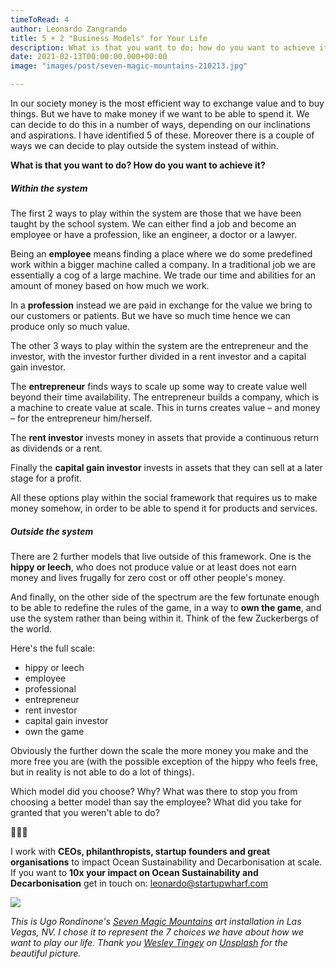 ```yaml
---
timeToRead: 4
author: Leonardo Zangrando
title: 5 + 2 "Business Models" for Your Life
description: What is that you want to do; how do you want to achieve it. You have 7 choices...
date: 2021-02-13T00:00:00.000+00:00
image: "images/post/seven-magic-mountains-210213.jpg"

---
```

In our society money is the most efficient way to exchange value and to buy things. But we have to make money if we want to be able to spend it. We can decide to do this in a number of ways, depending on our inclinations and aspirations. I have identified 5 of these. Moreover there is a couple of ways we can decide to play outside the system instead of within.

**What is that you want to do? How do you want to achieve it?**

##### Within the system

The first 2 ways to play within the system are those that we have been taught by the school system. We can either find a job and become an employee or have a profession, like an engineer, a doctor or a lawyer.

Being an **employee** means finding a place where we do some predefined work within a bigger machine called a company. In a traditional job we are essentially a cog of a large machine. We trade our time and abilities for an amount of money based on how much we work.

In a **profession** instead we are paid in exchange for the value we bring to our customers or patients. But we have so much time hence we can produce only so much value.

The other 3 ways to play within the system are the entrepreneur and the investor, with the investor further divided in a rent investor and a capital gain investor.

The **entrepreneur** finds ways to scale up some way to create value well beyond their time availability. The entrepreneur builds a company, which is a machine to create value at scale. This in turns creates value – and money – for the entrepreneur him/herself.

The **rent investor** invests money in assets that provide a continuous return as dividends or a rent.

Finally the **capital gain investor** invests in assets that they can sell at a later stage for a profit.

All these options play within the social framework that requires us to make money somehow, in order to be able to spend it for products and services.

##### Outside the system

There are 2 further models that live outside of this framework. One is the **hippy or leech**, who does not produce value or at least does not earn money and lives frugally for zero cost or off other people's money.

And finally, on the other side of the spectrum are the few fortunate enough to be able to redefine the rules of the game, in a way to **own the game**, and use the system rather than being within it. Think of the few Zuckerbergs of the world.

Here's the full scale:

* hippy or leech
* employee
* professional
* entrepreneur
* rent investor
* capital gain investor
* own the game

Obviously the further down the scale the more money you make and the more free you are (with the possible exception of the hippy who feels free, but in reality is not able to do a lot of things).

Which model did you choose? Why? What was there to stop you from choosing a better model than say the employee? What did you take for granted that you weren't able to do?

🌊🌊🌊

I work with **CEOs, philanthropists, startup founders and great organisations** to impact Ocean Sustainability and Decarbonisation at scale. If you want to **10x your impact on Ocean Sustainability and Decarbonisation** get in touch on: [leonardo@startupwharf.com](mailto:leonardo@startupwharf.com)

![](images/post/seven-magic-mountains-210213.jpg)

_This is Ugo Rondinone's_ [_Seven Magic Mountains_](http://sevenmagicmountains.com/) _art installation in Las Vegas, NV. I chose it to represent the 7 choices we have about how we want to play our life. Thank you_ [_Wesley Tingey_](https://unsplash.com/@wesleyphotography?utm_source=unsplash&utm_medium=referral&utm_content=creditCopyText) _on_ [_Unsplash_](https://unsplash.com/s/photos/seven-mountains?utm_source=unsplash&utm_medium=referral&utm_content=creditCopyText) _for the beautiful picture._
